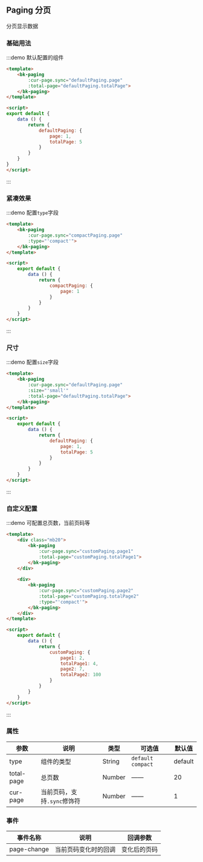<script>
    export default {
        data () {
            return {
                defaultPaging: {
                    page: 1,
                    totalPage: 5
                },
                customPaging: {
                    page1: 2,
                    totalPage1: 4,
                    page2: 7,
                    totalPage2: 100
                },
                compactPaging: {
                    page: 1,
                    type: 'compact'
                }
            }
        }
    }
</script>

## Paging 分页

分页显示数据

### 基础用法

:::demo 默认配置的组件
```html
<template>
    <bk-paging 
        :cur-page.sync="defaultPaging.page" 
        :total-page="defaultPaging.totalPage">
    </bk-paging>
</template>

<script>
export default {
    data () {
        return {
            defaultPaging: {
                page: 1,
                totalPage: 5
            }
        }
    }
}
</script>
```
:::

### 紧凑效果

:::demo 配置`type`字段
```html
<template>
    <bk-paging 
        :cur-page.sync="compactPaging.page" 
        :type="'compact'">
    </bk-paging>
</template>

<script>
    export default {
        data () {
            return {
                compactPaging: {
                    page: 1
                }
            }
        }
    }
</script>
```
:::

### 尺寸

:::demo 配置`size`字段
```html
<template>
    <bk-paging 
        :cur-page.sync="defaultPaging.page" 
        :size="'small'"
        :total-page="defaultPaging.totalPage">
    </bk-paging>
</template>

<script>
    export default {
        data () {
            return {
                defaultPaging: {
                    page: 1,
                    totalPage: 5
                }
            }
        }
    }
</script>
```
:::

### 自定义配置

:::demo 可配置总页数，当前页码等
```html
<template>
    <div class="mb20">
        <bk-paging 
            :cur-page.sync="customPaging.page1" 
            :total-page="customPaging.totalPage1">
        </bk-paging>
    </div>
    
    <div>
        <bk-paging 
            :cur-page.sync="customPaging.page2" 
            :total-page="customPaging.totalPage2" 
            :type="'compact'">
        </bk-paging>
    </div>
</template>

<script>
    export default {
        data () {
            return {
                customPaging: {
                    page1: 2,
                    totalPage1: 4,
                    page2: 7,
                    totalPage2: 100
                }
            }
        }
    }
</script>
```
:::

### 属性
| 参数 | 说明    | 类型      | 可选值       | 默认值   |
| ---- | ------ | --------- | ----------- | -------- |
| type | 组件的类型 | String | `default` `compact` | default |
| total-page | 总页数 | Number | —— | 20 |
| cur-page | 当前页码，支持`.sync`修饰符 | Number | —— | 1 |

### 事件
| 事件名称 | 说明 | 回调参数 |
|---------|------|---------|
| page-change | 当前页码变化时的回调 | 变化后的页码 |
